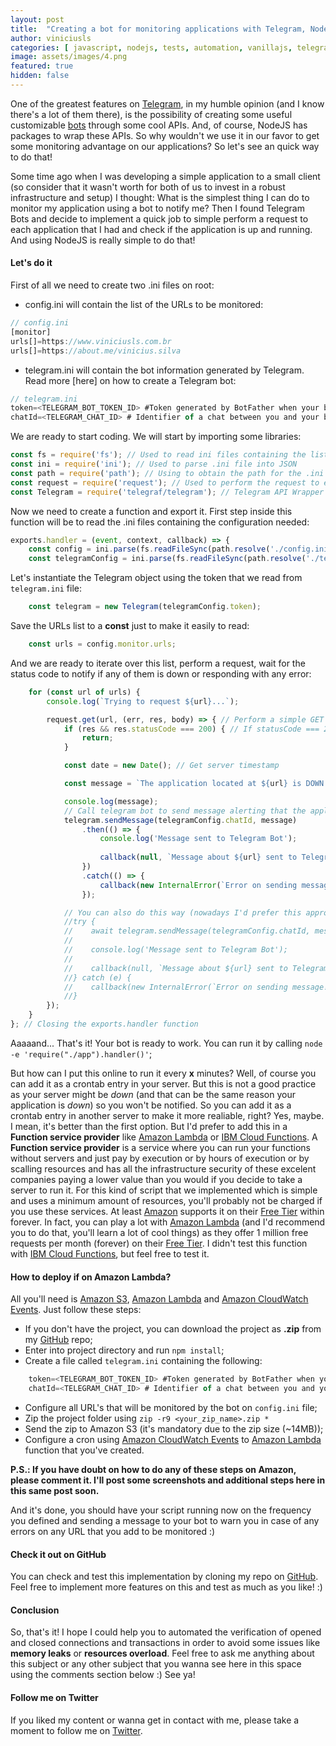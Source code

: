 ```yaml
---
layout: post
title:  "Creating a bot for monitoring applications with Telegram, NodeJS and Amazon Lambda"
author: viniciusls
categories: [ javascript, nodejs, tests, automation, vanillajs, telegram, bot, monitoring, aws, lambda ]
image: assets/images/4.png
featured: true
hidden: false
---
```


One of the greatest features on [Telegram](https://telegram.org/), in my humble opinion (and I know there's a lot of them there), is the possibility of creating some useful customizable [bots](https://core.telegram.org/bots) through some cool APIs. And, of course, NodeJS has packages to wrap these APIs. So why wouldn't we use it in our favor to get some monitoring advantage on our applications? So let's see an quick way to do that!

Some time ago when I was developing a simple application to a small client (so consider that it wasn't worth for both of us to invest in a robust infrastructure and setup) I thought: What is the simplest thing I can do to monitor my application using a bot to notify me? Then I found Telegram Bots and decide to implement a quick job to simple perform a request to each application that I had and check if the application is up and running. And using NodeJS is really simple to do that!

#### Let's do it

First of all we need to create two .ini files on root:

- config.ini will contain the list of the URLs to be monitored:
```javascript
// config.ini
[monitor]
urls[]=https://www.viniciusls.com.br
urls[]=https://about.me/vinicius.silva
```

- telegram.ini will contain the bot information generated by Telegram. Read more [here] on how to create a Telegram bot:
```javascript
// telegram.ini
token=<TELEGRAM_BOT_TOKEN_ID> #Token generated by BotFather when your bot was created on Telegram;
chatId=<TELEGRAM_CHAT_ID> # Identifier of a chat between you and your bot on Telegram.
```

We are ready to start coding. We will start by importing some libraries:

```javascript
const fs = require('fs'); // Used to read ini files containing the list of applications to be monitored and Telegram configuration
const ini = require('ini'); // Used to parse .ini file into JSON
const path = require('path'); // Using to obtain the path for the .ini files
const request = require('request'); // Used to perform the request to each endpoint to be monitored
const Telegram = require('telegraf/telegram'); // Telegram API Wrapper (you can use any other of your preference)
```

Now we need to create a function and export it. First step inside this function will be to read the .ini files containing the configuration needed:

```javascript
exports.handler = (event, context, callback) => {
    const config = ini.parse(fs.readFileSync(path.resolve('./config.ini'), 'utf-8')); // This is the .ini file containing the list of URLs to be monitored. First we resolve its path, then we read it (no need to be asynchronous in this example) and finally we parse it to a JSON object
    const telegramConfig = ini.parse(fs.readFileSync(path.resolve('./telegram.ini'), 'utf-8')); // This is the .ini file containing the Telegram Bot configuration. First we resolve its path, then we read it (no need to be asynchronous in this example) and finally we parse it to a JSON object
```

Let's instantiate the Telegram object using the token that we read from `telegram.ini` file:

```javascript
    const telegram = new Telegram(telegramConfig.token);
```

Save the URLs list to a **const** just to make it easily to read:

```javascript
    const urls = config.monitor.urls;
```

And we are ready to iterate over this list, perform a request, wait for the status code to notify if any of them is down or responding with any error:

```javascript
    for (const url of urls) {
        console.log(`Trying to request ${url}...`);

        request.get(url, (err, res, body) => { // Perform a simple GET request to the URL. I'd recommend you to implement a simple URL returning a cool message or even a test database response (to check if database connectivity is working).
            if (res && res.statusCode === 200) { // If statusCode === 200, then the request is successful, so no need to be alerted (but you can if you wanna)
                return;
            }

            const date = new Date(); // Get server timestamp

            const message = `The application located at ${url} is DOWN on ${date}!`; // Create a cool message to be sent on the alert

            console.log(message);
            // Call telegram bot to send message alerting that the application is down!
            telegram.sendMessage(telegramConfig.chatId, message)
                .then(() => {
                    console.log('Message sent to Telegram Bot');
                    
                    callback(null, `Message about ${url} sent to Telegram Bot`); // Call the callback received as handler function parameter
                })
                .catch(() => {
                    callback(new InternalError(`Error on sending message! Message: ${message}`)); // Call the callback received as handler function parameter
                });

            // You can also do this way (nowadays I'd prefer this approach)
            //try {
            //    await telegram.sendMessage(telegramConfig.chatId, message);
            //
            //    console.log('Message sent to Telegram Bot');
            //        
            //    callback(null, `Message about ${url} sent to Telegram Bot`); // Call the callback received as handler function parameter
            //} catch (e) {
            //    callback(new InternalError(`Error on sending message! Message: ${message}. Error: ${e}`));  // Call the callback received as handler function parameter
            //}
        });
    }
}; // Closing the exports.handler function
```

Aaaaand... That's it! Your bot is ready to work. You can run it by calling `node -e 'require("./app").handler()'`;

But how can I put this online to run it every **x** minutes? Well, of course you can add it as a crontab entry in your server. But this is not a good practice as your server might be *down* (and that can be the same reason your application is *down*) so you won't be notified. So you can add it as a crontab entry in another server to make it more realiable, right? Yes, maybe. I mean, it's better than the first option. But I'd prefer to add this in a **Function service provider** like [Amazon Lambda](https://aws.amazon.com/lambda/) or [IBM Cloud Functions](https://cloud.ibm.com/functions). A **Function service provider** is a service where you can run your functions without servers and just pay by execution or by hours of execution or by scalling resources and has all the infrastructure security of these excelent companies paying a lower value than you would if you decide to take a server to run it. For this kind of script that we implemented which is simple and uses a minimum amount of resources, you'll probably not be charged if you use these services. At least [Amazon](https://aws.amazon.com/) supports it on their [Free Tier](https://aws.amazon.com/free/?nc1=h_ls&all-free-tier.sort-by=item.additionalFields.SortRank&all-free-tier.sort-order=asc&all-free-tier.q=Lambda&all-free-tier.q_operator=AND) within forever. In fact, you can play a lot with [Amazon Lambda](https://aws.amazon.com/lambda/) (and I'd recommend you to do that, you'll learn a lot of cool things) as they offer 1 million free requests per month (forever) on their [Free Tier](https://aws.amazon.com/free/?nc1=h_ls&all-free-tier.sort-by=item.additionalFields.SortRank&all-free-tier.sort-order=asc&all-free-tier.q=Lambda&all-free-tier.q_operator=AND). I didn't test this function with [IBM Cloud Functions](https://cloud.ibm.com/functions), but feel free to test it.

#### How to deploy if on Amazon Lambda?

All you'll need is [Amazon S3](https://aws.amazon.com/s3/), [Amazon Lambda](https://aws.amazon.com/lambda/) and [Amazon CloudWatch Events](https://docs.aws.amazon.com/AmazonCloudWatch/latest/events/WhatIsCloudWatchEvents.html). Just follow these steps:

- If you don't have the project, you can download the project as **.zip** from my [GitHub](https://github.com/viniciusls/nodejs-telegram-updownbot) repo;
- Enter into project directory and run `npm install`;
- Create a file called `telegram.ini` containing the following:
```javascript
    token=<TELEGRAM_BOT_TOKEN_ID> #Token generated by BotFather when your bot was created on Telegram;
    chatId=<TELEGRAM_CHAT_ID> # Identifier of a chat between you and your bot on Telegram.
```
- Configure all URL's that will be monitored by the bot on `config.ini` file;
- Zip the project folder using `zip -r9 <your_zip_name>.zip *`
- Send the zip to Amazon S3 (it's mandatory due to the zip size (~14MB));
- Configure a cron using [Amazon CloudWatch Events](https://docs.aws.amazon.com/AmazonCloudWatch/latest/events/WhatIsCloudWatchEvents.html) to [Amazon Lambda](https://aws.amazon.com/lambda/) function that you've created.

**P.S.: If you have doubt on how to do any of these steps on Amazon, please comment it. I'll post some screenshots and additional steps here in this same post soon.**

And it's done, you should have your script running now on the frequency you defined and sending a message to your bot to warn you in case of any errors on any URL that you add to be monitored :)

#### Check it out on GitHub

You can check and test this implementation by cloning my repo on [GitHub](https://github.com/viniciusls/nodejs-telegram-updownbot). Feel free to implement more features on this and test as much as you like! :)

#### Conclusion

So, that's it! I hope I could help you to automated the verification of opened and closed connections and transactions in order to avoid some issues like **memory leaks** or **resources overload**. Feel free to ask me anything about this subject or any other subject that you wanna see here in this space using the comments section below :) See ya!

#### Follow me on Twitter

If you liked my content or wanna get in contact with me, please take a moment to follow me on [Twitter](https://twitter.com/iViinii).